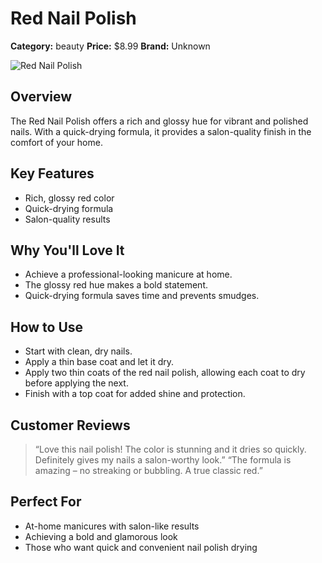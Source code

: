 # Red Nail Polish

**Category:** beauty
**Price:** $8.99
**Brand:** Unknown

![Red Nail Polish](https://cdn.dummyjson.com/product-images/beauty/red-nail-polish/1.webp)

## Overview
The Red Nail Polish offers a rich and glossy hue for vibrant and polished nails. With a quick-drying formula, it provides a salon-quality finish in the comfort of your home.

## Key Features
- Rich, glossy red color
- Quick-drying formula 
- Salon-quality results

## Why You'll Love It
- Achieve a professional-looking manicure at home.
- The glossy red hue makes a bold statement.
- Quick-drying formula saves time and prevents smudges.

## How to Use
- Start with clean, dry nails.
- Apply a thin base coat and let it dry.
- Apply two thin coats of the red nail polish, allowing each coat to dry before applying the next.
- Finish with a top coat for added shine and protection.

## Customer Reviews
> “Love this nail polish! The color is stunning and it dries so quickly. Definitely gives my nails a salon-worthy look.”
> “The formula is amazing – no streaking or bubbling. A true classic red.”

## Perfect For
- At-home manicures with salon-like results
- Achieving a bold and glamorous look
- Those who want quick and convenient nail polish drying